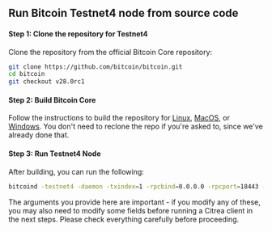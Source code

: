 
## Run Bitcoin Testnet4 node from source code

#### Step 1: Clone the repository for Testnet4

Clone the repository from the official Bitcoin Core repository:

```sh
git clone https://github.com/bitcoin/bitcoin.git
cd bitcoin
git checkout v28.0rc1
```

#### Step 2: Build Bitcoin Core

Follow the instructions to build the repository for [Linux](https://github.com/bitcoin/bitcoin/blob/v28.0rc1/doc/build-unix.md), [MacOS](https://github.com/bitcoin/bitcoin/blob/v28.0rc1/doc/build-osx.md), or [Windows](https://github.com/bitcoin/bitcoin/blob/v28.0rc1/doc/build-windows.md). You don't need to reclone the repo if you're asked to, since we've already done that.

#### Step 3: Run Testnet4 Node

After building, you can run the following:

```sh
bitcoind -testnet4 -daemon -txindex=1 -rpcbind=0.0.0.0 -rpcport=18443 -rpcuser=citrea -rpcpassword=citrea
```

The arguments you provide here are important - if you modify any of these, you may also need to modify some fields before running a Citrea client in the next steps. Please check everything carefully before proceeding.